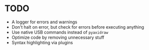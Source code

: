 # TODO

- A logger for errors and warnings
- Don't halt on error, but check for errors before executing anything
- Use native USB commands instead of `pyaxidraw`
- Optimize code by removing unnecessary stuff
- Syntax highlighting via plugins
